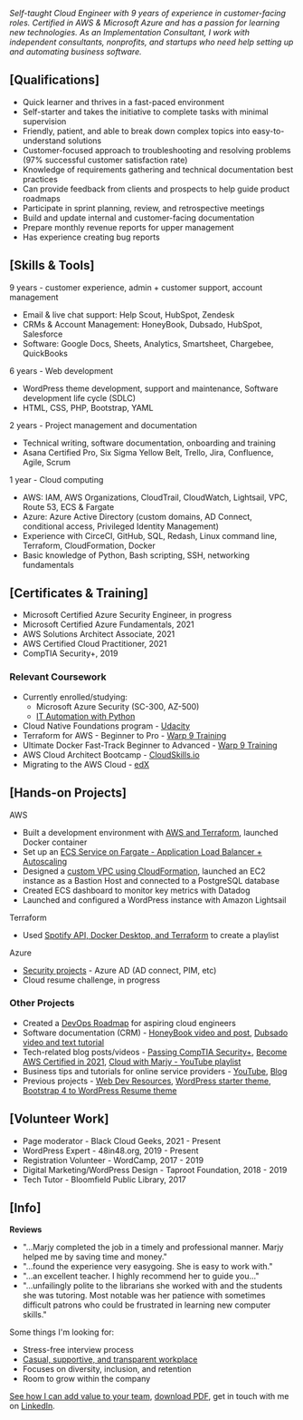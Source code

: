 *Self-taught Cloud Engineer with 9 years of experience in customer-facing roles. Certified in AWS & Microsoft Azure and has a passion for learning new technologies. As an Implementation Consultant, I work with independent consultants, nonprofits, and startups who need help setting up and automating business software.*

## [Qualifications]

- Quick learner and thrives in a fast-paced environment
- Self-starter and takes the initiative to complete tasks with minimal supervision
- Friendly, patient, and able to break down complex topics into easy-to-understand solutions
- Customer-focused approach to troubleshooting and resolving problems (97% successful customer satisfaction rate)
- Knowledge of requirements gathering and technical documentation best practices
- Can provide feedback from clients and prospects to help guide product roadmaps
- Participate in sprint planning, review, and retrospective meetings
- Build and update internal and customer-facing documentation
- Prepare monthly revenue reports for upper management
- Has experience creating bug reports

## [Skills & Tools]

9 years - customer experience, admin + customer support, account management 
-  Email & live chat support: Help Scout, HubSpot, Zendesk
-  CRMs & Account Management: HoneyBook, Dubsado, HubSpot, Salesforce
-  Software: Google Docs, Sheets, Analytics, Smartsheet, Chargebee, QuickBooks

6 years - Web development
- WordPress theme development, support and maintenance, Software development life cycle (SDLC)
- HTML, CSS, PHP, Bootstrap, YAML

2 years - Project management and documentation
- Technical writing, software documentation, onboarding and training
- Asana Certified Pro, Six Sigma Yellow Belt, Trello, Jira, Confluence, Agile, Scrum

1 year - Cloud computing 
- AWS: IAM, AWS Organizations, CloudTrail, CloudWatch, Lightsail, VPC, Route 53, ECS & Fargate
- Azure: Azure Active Directory (custom domains, AD Connect, conditional access, Privileged Identity Management)
- Experience with CirceCI, GitHub, SQL, Redash, Linux command line, Terraform, CloudFormation, Docker
- Basic knowledge of Python, Bash scripting, SSH, networking fundamentals


## [Certificates & Training]

- Microsoft Certified Azure Security Engineer, in progress
- Microsoft Certified Azure Fundamentals, 2021
- AWS Solutions Architect Associate, 2021
- AWS Certified Cloud Practitioner, 2021
- CompTIA Security+, 2019

### Relevant Coursework

- Currently enrolled/studying: 
  -  Microsoft Azure Security (SC-300, AZ-500)
  -  [IT Automation with Python](https://www.coursera.org/professional-certificates/google-it-automation)
- Cloud Native Foundations program - [Udacity](https://www.udacity.com/scholarships/suse-cloud-native-foundations-scholarship)
- Terraform for AWS - Beginner to Pro - [Warp 9 Training](https://warp-9.com/courses)
- Ultimate Docker Fast-Track Beginner to Advanced - [Warp 9 Training](https://warp-9.com/courses)
- AWS Cloud Architect Bootcamp - [CloudSkills.io](https://cloudskills.io/courses/aws-cloud-architect)
- Migrating to the AWS Cloud - [edX](https://www.edx.org/course/migrating-to-the-aws-cloud)


## [Hands-on Projects]
AWS
- Built a development environment with [AWS and Terraform](https://github.com/mguery/terraform/tree/main/aws/tf-dev-env), launched Docker container
- Set up an [ECS Service on Fargate - Application Load Balancer + Autoscaling](https://github.com/mguery/aws-projects/blob/main/fargate.md)
- Designed a [custom VPC using CloudFormation](https://github.com/mguery/aws-projects#project-build-a-vpc-with-cloudformation), launched an EC2 instance as a Bastion Host and connected to a PostgreSQL database
- Created ECS dashboard to monitor key metrics with Datadog
- Launched and configured a WordPress instance with Amazon Lightsail 

Terraform
- Used [Spotify API, Docker Desktop, and Terraform](https://github.com/mguery/terraform/tree/main/spotify) to create a playlist

Azure
- [Security projects](https://github.com/mguery/azure-projects) - Azure AD (AD connect, PIM, etc)
- Cloud resume challenge, in progress

### Other Projects

- Created a [DevOps Roadmap](https://mguery.github.io/devops-notes/) for aspiring cloud engineers
- Software documentation (CRM) - [HoneyBook video and post](https://msguery.net/honeybook-workflows), [Dubsado video and text tutorial](https://msguery.net/dubsado-walkthrough)
- Tech-related blog posts/videos - [Passing CompTIA Security+](https://msguery.net/passing-the-comptia-securityplus-exam), [Become AWS Certified in 2021](https://msguery.net/aws-certified), [Cloud with Marjy - YouTube playlist](https://www.youtube.com/playlist?list=PLppGQhQtHyJYqflcAsLakbCGxla-64s1W)
- Business tips and tutorials for online service providers - [YouTube](https://www.youtube.com/channel/UCH45NDaOXaxnGw5RBBgYQOg/videos), [Blog](https://msguery.net/blog)
- Previous projects - [Web Dev Resources](https://mguery.github.io/web-dev), [WordPress starter theme](https://github.com/mguery/base-theme), [Bootstrap 4 to WordPress Resume theme](https://github.com/mguery/bs4-wp-resume)


## [Volunteer Work]

- Page moderator - Black Cloud Geeks, 2021 - Present
- WordPress Expert - 48in48.org, 2019 - Present
- Registration Volunteer - WordCamp, 2017 - 2019
- Digital Marketing/WordPress Design - Taproot Foundation, 2018 - 2019
- Tech Tutor - Bloomfield Public Library, 2017


## [Info]

**Reviews**

* "...Marjy completed the job in a timely and professional manner. Marjy helped me by saving time and money."
* "...found the experience very easygoing. She is easy to work with."
* "...an excellent teacher. I highly recommend her to guide you..."
* "...unfailingly polite to the librarians she worked with and the students she was tutoring. Most notable was her patience with sometimes difficult patrons who could be frustrated in learning new computer skills." 


Some things I'm looking for: 
- Stress-free interview process
- [Casual, supportive, and transparent workplace](https://www.glassdoor.com/employers/blog/transparency-in-the-workplace/)
- Focuses on diversity, inclusion, and retention
- Room to grow within the company

[See how I can add value to your team](https://secure.plum.io/p/hk14dNZ_esxZzpK9gEMvXg), [download PDF](https://docs.google.com/document/d/1K4OL351ZP9IgZJuYnp6B8Ad_y41f1tOYPv1YtlFHigM), get in touch with me on [LinkedIn](https://www.linkedin.com/in/msguery).
